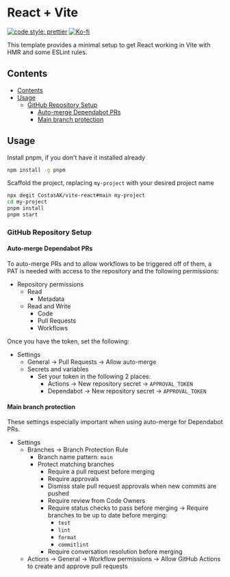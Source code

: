 # React + Vite

[![code style: prettier](https://img.shields.io/badge/code_style-prettier-ff69b4.svg?style=for-the-badge&logo=prettier)](https://github.com/prettier/prettier)
[![Ko-fi](https://img.shields.io/badge/support_me_on_ko--fi-F16061?style=for-the-badge&logo=kofi&logoColor=f5f5f5)](https://ko-fi.com/CostasAK)

This template provides a minimal setup to get React working in Vite with HMR and some ESLint rules.

## Contents

- [Contents](#contents)
- [Usage](#usage)
  - [GitHub Repository Setup](#github-repository-setup)
    - [Auto-merge Dependabot PRs](#auto-merge-dependabot-prs)
    - [Main branch protection](#main-branch-protection)

## Usage

Install pnpm, if you don't have it installed already

```sh
npm install -g pnpm
```

Scaffold the project, replacing `my-project` with your desired project name

```sh
npx degit CostasAK/vite-react#main my-project
cd my-project
pnpm install
pnpm start
```

### GitHub Repository Setup

#### Auto-merge Dependabot PRs

To auto-merge PRs and to allow workflows to be triggered off of them, a PAT is needed with access to the repository and the following permissions:

- Repository permissions
  - Read
    - Metadata
  - Read and Write
    - Code
    - Pull Requests
    - Workflows

Once you have the token, set the following:

- Settings
  - General -> Pull Requests -> Allow auto-merge
  - Secrets and variables
    - Set your token in the following 2 places:
      - Actions -> New repository secret -> `APPROVAL_TOKEN`
      - Dependabot -> New repository secret -> `APPROVAL_TOKEN`

#### Main branch protection

These settings especially important when using auto-merge for Dependabot PRs.

- Settings
  - Branches -> Branch Protection Rule
    - Branch name pattern: `main`
    - Protect matching branches
      - Require a pull request before merging
      - Require approvals
      - Dismiss stale pull request approvals when new commits are pushed
      - Require review from Code Owners
      - Require status checks to pass before merging -> Require branches to be up to date before merging:
        - `test`
        - `lint`
        - `format`
        - `commitlint`
      - Require conversation resolution before merging
  - Actions -> General -> Workflow permissions -> Allow GitHub Actions to create and approve pull requests
